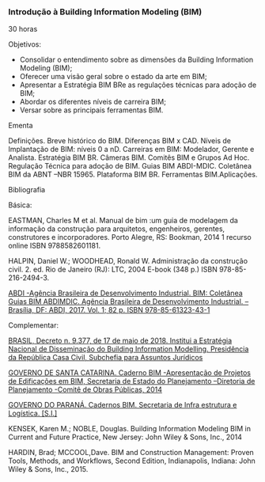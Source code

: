 ### Introdução à Building Information Modeling (BIM)
30 horas

Objetivos:

- Consolidar o entendimento sobre as dimensões da Building Information Modeling (BIM);
- Oferecer uma visão geral sobre o estado da arte em BIM;
- Apresentar a Estratégia BIM BRe as regulações técnicas para adoção de BIM;
- Abordar os diferentes níveis de carreira BIM;
- Versar sobre as principais ferramentas BIM.

Ementa

Definições. Breve histórico do BIM. Diferenças BIM x CAD. Níveis de Implantação de BIM: níveis 0 a nD. Carreiras em BIM: Modelador, Gerente e Analista. Estratégia BIM BR. Câmeras BIM. Comitês BIM e Grupos Ad Hoc. Regulação Técnica para adoção de BIM. Guias BIM ABDI-MDIC. Coletânea BIM da ABNT –NBR 15965. Plataforma BIM BR. Ferramentas BIM.Aplicações.

Bibliografia

Básica:

EASTMAN, Charles M et al. Manual de bim :um guia de modelagem da informação da construção para arquitetos, engenheiros, gerentes, construtores e incorporadores. Porto Alegre, RS: Bookman, 2014 1 recurso online ISBN 9788582601181. 

HALPIN, Daniel W.; WOODHEAD, Ronald W. Administração da construção civil. 2. ed. Rio de Janeiro (RJ): LTC, 2004 E-book (348 p.) ISBN 978-85-216-2494-3. 

[ABDI -Agência Brasileira de Desenvolvimento Industrial. BIM: Coletânea Guias BIM ABDIMDIC. Agência Brasileira de Desenvolvimento Industrial. –Brasília, DF: ABDI, 2017. Vol. 1; 82 p. ISBN 978-85-61323-43-1](http://www.mdic.gov.br/index.php/competitividade-industrial/ce-bim/guias-bim) 


Complementar:

[BRASIL, Decreto n. 9.377, de 17 de maio de 2018. Institui a Estratégia Nacional de Disseminação do Building Information Modelling. Presidência da República Casa Civil, Subchefia para Assuntos Jurídicos](http://www.planalto.gov.br/ccivil_03/_ato2015-2018/2018/Decreto/D9377.htm)

[GOVERNO DE SANTA CATARINA. Caderno BIM -Apresentação de Projetos de Edificações em BIM, Secretaria de Estado do Planejamento –Diretoria de Planejamento -Comitê de Obras Públicas, 2014](http://www.spg.sc.gov.br/visualizar-biblioteca/acoes/comite-de-obras-publicas/427-caderno-de-projetos-bim/file)

[GOVERNO DO PARANÁ. Cadernos BIM. Secretaria de Infra estrutura e Logística. [S.I.]](http://www.bim.pr.gov.br/modules/conteudo/conteudo.php?conteudo=16)

KENSEK, Karen M.; NOBLE, Douglas. Building Information Modeling BIM in Current and Future Practice, New Jersey: John Wiley & Sons, Inc., 2014

HARDIN, Brad; MCCOOL,Dave. BIM and Construction Management: Proven Tools, Methods, and Workflows, Second Edition, Indianapolis, Indiana: John Wiley & Sons, Inc., 2015.
